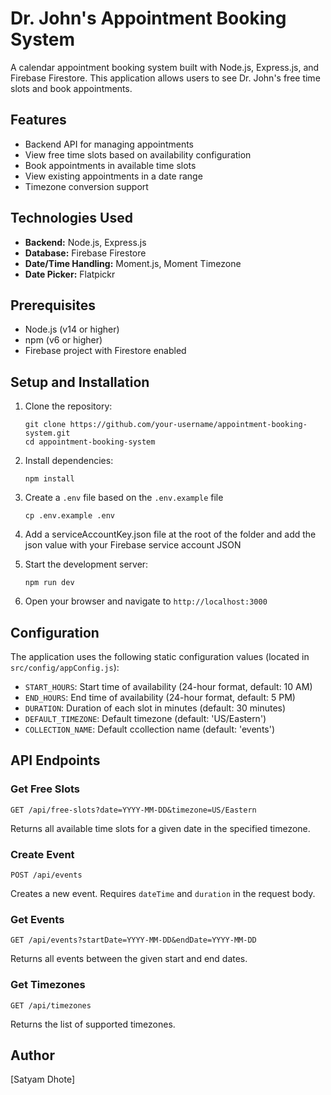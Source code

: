 # Dr. John's Appointment Booking System

A calendar appointment booking system built with Node.js, Express.js, and Firebase Firestore. This application allows users to see Dr. John's free time slots and book appointments.

## Features

- Backend API for managing appointments
- View free time slots based on availability configuration
- Book appointments in available time slots
- View existing appointments in a date range
- Timezone conversion support

## Technologies Used

- **Backend:** Node.js, Express.js
- **Database:** Firebase Firestore
- **Date/Time Handling:** Moment.js, Moment Timezone
- **Date Picker:** Flatpickr

## Prerequisites

- Node.js (v14 or higher)
- npm (v6 or higher)
- Firebase project with Firestore enabled

## Setup and Installation

1. Clone the repository:

   ```
   git clone https://github.com/your-username/appointment-booking-system.git
   cd appointment-booking-system
   ```

2. Install dependencies:

   ```
   npm install
   ```

3. Create a `.env` file based on the `.env.example` file

   ```
   cp .env.example .env
   ```

4. Add a serviceAccountKey.json file at the root of the folder and add the json value with your Firebase service account JSON

5. Start the development server:

   ```
   npm run dev
   ```

6. Open your browser and navigate to `http://localhost:3000`

## Configuration

The application uses the following static configuration values (located in `src/config/appConfig.js`):

- `START_HOURS`: Start time of availability (24-hour format, default: 10 AM)
- `END_HOURS`: End time of availability (24-hour format, default: 5 PM)
- `DURATION`: Duration of each slot in minutes (default: 30 minutes)
- `DEFAULT_TIMEZONE`: Default timezone (default: 'US/Eastern')
- `COLLECTION_NAME`: Default ccollection name (default: 'events')

## API Endpoints

### Get Free Slots

```
GET /api/free-slots?date=YYYY-MM-DD&timezone=US/Eastern
```

Returns all available time slots for a given date in the specified timezone.

### Create Event

```
POST /api/events
```

Creates a new event. Requires `dateTime` and `duration` in the request body.

### Get Events

```
GET /api/events?startDate=YYYY-MM-DD&endDate=YYYY-MM-DD
```

Returns all events between the given start and end dates.

### Get Timezones

```
GET /api/timezones
```

Returns the list of supported timezones.

## Author

[Satyam Dhote]
